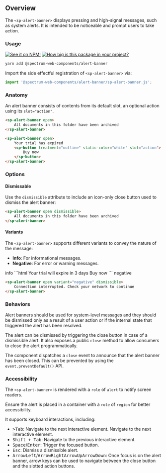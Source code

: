 ## Overview

The `<sp-alert-banner>` displays pressing and high-signal messages, such as system alerts. It is intended to be noticeable and prompt users to take action.

### Usage

[![See it on NPM!](https://img.shields.io/npm/v/@spectrum-web-components/alert-banner?style=for-the-badge)](https://www.npmjs.com/package/@spectrum-web-components/alert-banner)
[![How big is this package in your project?](https://img.shields.io/bundlephobia/minzip/@spectrum-web-components/alert-banner?style=for-the-badge)](https://bundlephobia.com/result?p=@spectrum-web-components/alert-banner)

```bash
yarn add @spectrum-web-components/alert-banner
```

Import the side effectful registration of `<sp-alert-banner>` via:

```javascript
import '@spectrum-web-components/alert-banner/sp-alert-banner.js';
```

### Anatomy

An alert banner consists of contents from its default slot, an optional action using its `slot="action"`.

```html
<sp-alert-banner open>
    All documents in this folder have been archived
</sp-alert-banner>

<sp-alert-banner open>
    Your trial has expired
    <sp-button treatment="outline" static-color="white" slot="action">
        Buy now
    </sp-button>
</sp-alert-banner>
```

### Options

#### Dismissable

Use the `dismissible` attribute to include an icon-only close button used to dismiss the alert banner:

```html
<sp-alert-banner open dismissible>
    All documents in this folder have been archived
</sp-alert-banner>
```

#### Variants

The `<sp-alert-banner>` supports different variants to convey the nature of the message:

-   **Info**: For informational messages.
-   **Negative**: For error or warning messages.

<sp-tabs selected="info" auto label="Variants">
<sp-tab value="info">info</sp-tab>
<sp-tab-panel value="info">
  ```html
  <sp-alert-banner open variant="info" dismissible>
      Your trial will expire in 3 days
      <sp-button treatment="outline" static-color="white" slot="action">
          Buy now
      </sp-button>
  </sp-alert-banner>
  ```
</sp-tab-panel>
<sp-tab value="negative">negative</sp-tab>
<sp-tab-panel value="negative">
  
  ```html
  <sp-alert-banner open variant="negative" dismissible>
      Connection interrupted. Check your network to continue
  </sp-alert-banner>
  ```
</sp-tab-panel>
</sp-tabs>

### Behaviors

Alert banners should be used for system-level messages and they should be dismissed only as a result of a user action or if the internal state that triggered the alert has been resolved.

The alert can be dismissed by triggering the close button in case of a dismissible alert. It also exposes a public `close` method to allow consumers to close the alert programmatically.

The component dispatches a `close` event to announce that the alert banner has been closed. This can be prevented by using the `event.preventDefault()` API.

### Accessibility

The `<sp-alert-banner>` is rendered with a `role` of `alert` to notify screen readers.

Ensure the alert is placed in a container with a `role` of `region` for better accessibility.

It supports keyboard interactions, including:

-   <kbd>>Tab</kbd>: Navigate to the next interactive element. Navigate to the next interactive element.
-   <kbd>Shift + Tab</kbd>: Navigate to the previous interactive element.
-   <kbd>Space</kbd>/<kbd>Enter</kbd>: Trigger the focused button.
-   <kbd>Esc</kbd>: Dismiss a dismissible alert.
-   <kbd>ArrowLeft</kbd>/<kbd>ArrowRight</kbd><kbd>ArrowUp</kbd><kbd>ArrowDown</kbd>: Once focus is on the alert banner, arrow keys can be used to navigate between the close button and the slotted action buttons.
